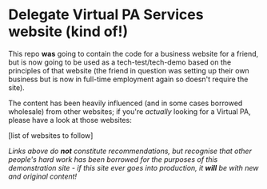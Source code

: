 # Delegate Virtual PA Services website (kind of!)

This repo **was** going to contain the code for a business website for a friend, but is now going
to be used as a tech-test/tech-demo based on the principles of that website (the friend in question
was setting up their own business but is now in full-time employment again so doesn't require the
site).

The content has been heavily influenced (and in some cases borrowed wholesale) from other websites;
if you're *actually* looking for a Virtual PA, please have a look at those websites:

[list of websites to follow]

*Links above do **not** constitute recommendations, but recognise that other people's hard work has
been borrowed for the purposes of this demonstration site - if this site ever goes into production,
it **will** be with new and original content!*